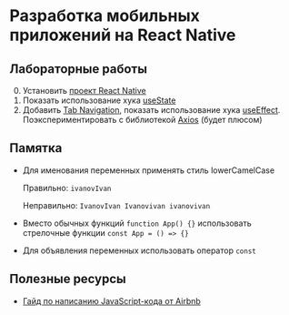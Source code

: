 # Разработка мобильных приложений на React Native

## Лабораторные работы

0. Установить [проект React Native](https://reactnative.dev/docs/environment-setup)
1. Показать использование хука [useState](https://beta.reactjs.org/reference/react/useState)
2. Добавить [Tab Navigation](https://reactnavigation.org/docs/tab-based-navigation/), показать использование хука [useEffect](https://beta.reactjs.org/reference/react/useEffect). Поэкспериментировать с библиотекой [Axios](https://axios-http.com/docs/intro) (будет плюсом)

## Памятка

- Для именования переменных применять стиль lowerCamelCase

  Правильно: `ivanovIvan`

  Неправильно: `IvanovIvan Ivanovivan ivanovivan`

- Вместо обычных функций `function App() {}` использовать стрелочные функции `const App = () => {}`

- Для объявления переменных использовать оператор `const`

## Полезные ресурсы

- [Гайд по написанию JavaScript-кода от Airbnb](https://github.com/airbnb/javascript)

